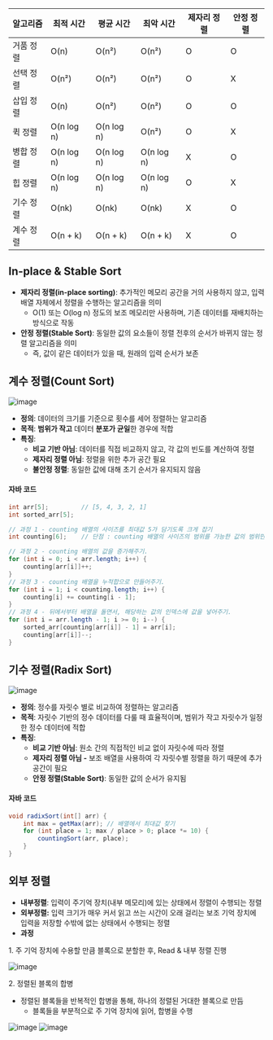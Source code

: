 | **알고리즘** | **최적 시간** | **평균 시간** | **최악 시간** | **제자리 정렬** | **안정 정렬** |
| --- | --- | --- | --- | --- | --- |
| 거품 정렬 | O(n) | O(n²) | O(n²) | O | O |
| 선택 정렬 | O(n²) | O(n²) | O(n²) | O | X |
| 삽입 정렬 | O(n) | O(n²) | O(n²) | O | O |
| 퀵 정렬 | O(n log n) | O(n log n) | O(n²) | O | X |
| 병합 정렬 | O(n log n) | O(n log n) | O(n log n) | X | O |
| 힙 정렬 | O(n log n) | O(n log n) | O(n log n) | O | X |
| 기수 정렬 | O(nk) | O(nk) | O(nk) | X | O |
| 계수 정렬 | O(n + k) | O(n + k) | O(n + k) | X | O |

## In-place & Stable Sort

-   **제자리 정렬(in-place sorting)**: 추가적인 메모리 공간을 거의 사용하지 않고, 입력 배열 자체에서 정렬을 수행하는 알고리즘을 의미
    -   O(1) 또는 O(log n) 정도의 보조 메모리만 사용하며, 기존 데이터를 재배치하는 방식으로 작동
-   **안정 정렬(Stable Sort)**: 동일한 값의 요소들이 정렬 전후의 순서가 바뀌지 않는 정렬 알고리즘을 의미
    -   즉, 값이 같은 데이터가 있을 때, 원래의 입력 순서가 보존

## 계수 정렬(Count Sort)

![image](https://img1.daumcdn.net/thumb/R1280x0/?scode=mtistory2&fname=https%3A%2F%2Fblog.kakaocdn.net%2Fdn%2FcpLVgZ%2FbtsJPRZDgJ5%2FNPdiw0O044aKBRMq6mIF41%2Fimg.png)

-   **정의**: 데이터의 크기를 기준으로 횟수를 세어 정렬하는 알고리즘
-   **목적**: **범위가 작고** 데이터 **분포가 균일**한 경우에 적합
-   **특징**:
    -   **비교 기반 아님**: 데이터를 직접 비교하지 않고, 각 값의 빈도를 계산하여 정렬
    -   **제자리 정렬 아님**: 정렬을 위한 추가 공간 필요
    -   **불안정 정렬**: 동일한 값에 대해 초기 순서가 유지되지 않음

#### 자바 코드

```Java
int arr[5]; 		// [5, 4, 3, 2, 1]
int sorted_arr[5];

// 과정 1 - counting 배열의 사이즈를 최대값 5가 담기도록 크게 잡기
int counting[6];	// 단점 : counting 배열의 사이즈의 범위를 가능한 값의 범위만큼 크게 잡아야 하므로, 비효율적이 됨.

// 과정 2 - counting 배열의 값을 증가해주기.
for (int i = 0; i < arr.length; i++) {
    counting[arr[i]]++;
}
// 과정 3 - counting 배열을 누적합으로 만들어주기.
for (int i = 1; i < counting.length; i++) {
    counting[i] += counting[i - 1];
}
// 과정 4 - 뒤에서부터 배열을 돌면서, 해당하는 값의 인덱스에 값을 넣어주기.
for (int i = arr.length - 1; i >= 0; i--) {
    sorted_arr[counting[arr[i]] - 1] = arr[i];
    counting[arr[i]]--;
}
```

## 기수 정렬(Radix Sort)

![image](https://img1.daumcdn.net/thumb/R1280x0/?scode=mtistory2&fname=https%3A%2F%2Fblog.kakaocdn.net%2Fdn%2Fk3KeU%2FbtsJQXEAtrg%2FeOgsK7tf9gKB8YJjo4kOJK%2Fimg.png)

-   **정의**: 정수를 자릿수 별로 비교하여 정렬하는 알고리즘
-   **목적**: 자릿수 기반의 정수 데이터를 다룰 때 효율적이며, 범위가 작고 자릿수가 일정한 정수 데이터에 적합
-   **특징**:
    -   **비교 기반 아님**: 원소 간의 직접적인 비교 없이 자릿수에 따라 정렬
    -   **제자리 정렬 아님 -** 보조 배열을 사용하여 각 자릿수별 정렬을 하기 때문에 추가 공간이 필요
    -   **안정 정렬(Stable Sort)**: 동일한 값의 순서가 유지됨

#### 자바 코드

```Java
void radixSort(int[] arr) {
    int max = getMax(arr); // 배열에서 최대값 찾기
    for (int place = 1; max / place > 0; place *= 10) {
        countingSort(arr, place);
    }
}
```

## 외부 정렬

-   **내부정렬**: 입력이 주기억 장치(내부 메모리)에 있는 상태에서 정렬이 수행되는 정렬
-   **외부정렬:** 입력 크기가 매우 커서 읽고 쓰는 시간이 오래 걸리는 보조 기억 장치에 입력을 저장할 수밖에 없는 상태에서 수행되는 정렬
-   **과정**

1\. 주 기억 장치에 수용할 만큼 블록으로 분할한 후, Read & 내부 정렬 진행

![image](https://img1.daumcdn.net/thumb/R1280x0/?scode=mtistory2&fname=https%3A%2F%2Fblog.kakaocdn.net%2Fdn%2FcaasV1%2FbtsJRBgCm95%2FD1EceKXdJKyrkMnk2kSmRK%2Fimg.png)

2\. 정렬된 블록의 합병

-   정렬된 블록들을 반복적인 합병을 통해, 하나의 정렬된 거대한 블록으로 만듬
    -   블록들을 부분적으로 주 기억 장치에 읽어, 합병을 수행

![image](https://img1.daumcdn.net/thumb/R1280x0/?scode=mtistory2&fname=https%3A%2F%2Fblog.kakaocdn.net%2Fdn%2FBZ14u%2FbtsJRp1M4J4%2FhxoibZhcRZylskhJE5Wkt0%2Fimg.png)
![image](https://img1.daumcdn.net/thumb/R1280x0/?scode=mtistory2&fname=https%3A%2F%2Fblog.kakaocdn.net%2Fdn%2FoPP84%2FbtsJQmZcDVn%2Fn8A0lwxLWvf08TvhD4YWSk%2Fimg.png)
